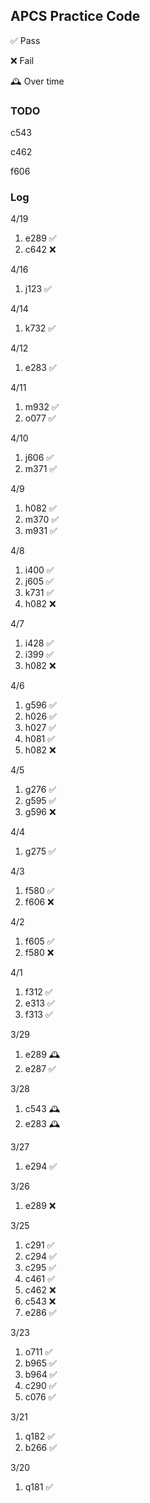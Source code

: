 ## APCS Practice Code
✅ Pass

❌ Fail

🕰️ Over time

### TODO
c543

c462

f606

### Log
4/19
1. e289 ✅
2. c642 ❌

4/16
1. j123 ✅

4/14
1. k732 ✅

4/12
1. e283 ✅

4/11
1. m932 ✅
2. o077 ✅

4/10
1. j606 ✅
2. m371 ✅

4/9
1. h082 ✅
2. m370 ✅
3. m931 ✅

4/8
1. i400 ✅
2. j605 ✅
3. k731 ✅
4. h082 ❌

4/7
1. i428 ✅
2. i399 ✅
3. h082 ❌

4/6
1. g596 ✅
2. h026 ✅
3. h027 ✅
4. h081 ✅
5. h082 ❌

4/5
1. g276 ✅
2. g595 ✅
3. g596 ❌

4/4
1. g275 ✅

4/3
1. f580 ✅
2. f606 ❌

4/2
1. f605 ✅
2. f580 ❌

4/1
1. f312 ✅
2. e313 ✅
3. f313 ✅

3/29
1. e289 🕰️
2. e287 ✅

3/28
1. c543 🕰️
2. e283 🕰️

3/27
1. e294 ✅

3/26
1. e289 ❌

3/25
1. c291 ✅
2. c294 ✅
3. c295 ✅
4. c461 ✅
5. c462 ❌
6. c543 ❌
7. e286 ✅

3/23
1. o711 ✅
2. b965 ✅
3. b964 ✅
4. c290 ✅
5. c076 ✅

3/21
1. q182 ✅
2. b266 ✅

3/20
1. q181 ✅
